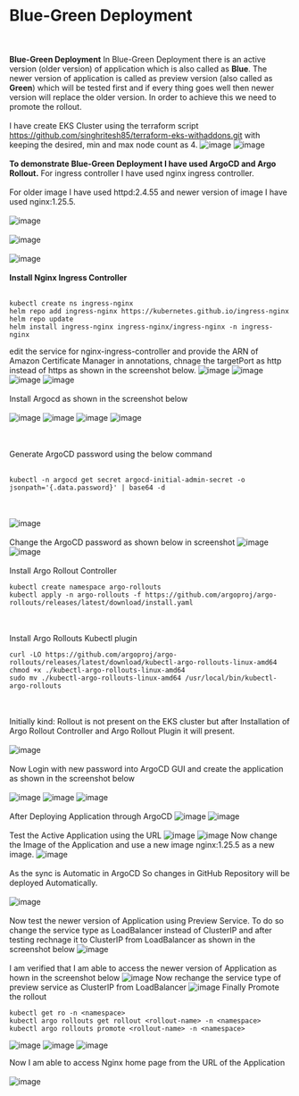 # Blue-Green Deployment
<br><br/>
**Blue-Green Deployment** In Blue-Green Deployment there is an active version (older version) of application which is also called as **Blue**. The newer version of application is called as preview version (also called as **Green**) which will be tested first and if every thing goes well then newer version will replace the older version. In order to achieve this we need to promote the rollout.
<br><br/>
I have create EKS Cluster using the terraform script https://github.com/singhritesh85/terraform-eks-withaddons.git with keeping the desired, min and max node count as 4.
![image](https://github.com/singhritesh85/Deployment-Strategies/assets/56765895/f2bbbd0d-1529-4a47-9829-51187db434a5)
![image](https://github.com/singhritesh85/Deployment-Strategies/assets/56765895/29a92a2a-84ae-442a-81ee-180e7ab070e7)
<br><br/>
**To demonstrate Blue-Green Deployment I have used ArgoCD and Argo Rollout.** For ingress controller I have used nginx ingress controller.
<br><br/>
For older image I have used httpd:2.4.55 and newer version of image I have used nginx:1.25.5. 
<br><br/>
![image](https://github.com/singhritesh85/Deployment-Strategies/assets/56765895/642539d6-b954-482a-bd7d-19e76a2bb561)
<br><br/>
![image](https://github.com/singhritesh85/Deployment-Strategies/assets/56765895/2bd0ffa0-a910-4315-8831-49f818926d0c)
<br><br/>
![image](https://github.com/singhritesh85/Deployment-Strategies/assets/56765895/7568dff2-8ce2-43fa-ab92-bc85bf04215d)
<br><br/>
**Install Nginx Ingress Controller**
<br><br/>
```
kubectl create ns ingress-nginx
helm repo add ingress-nginx https://kubernetes.github.io/ingress-nginx
helm repo update
helm install ingress-nginx ingress-nginx/ingress-nginx -n ingress-nginx
```
edit the service for nginx-ingress-controller and provide the ARN of Amazon Certificate Manager in annotations, chnage the targetPort as http instead of https as shown in the screenshot below.
![image](https://github.com/singhritesh85/Deployment-Strategies/assets/56765895/58721827-5643-4632-9c43-61312deeec70)
![image](https://github.com/singhritesh85/Deployment-Strategies/assets/56765895/1840cded-0245-45fa-87d9-7a33ad051b5d)
![image](https://github.com/singhritesh85/Deployment-Strategies/assets/56765895/513b2a7d-b20c-41f8-bf3a-c9696376334d)
![image](https://github.com/singhritesh85/Deployment-Strategies/assets/56765895/148f9dba-2a52-444e-900a-e16e12f5c81a)
<br><br>
Install Argocd as shown in the screenshot below
<br><br/>
![image](https://github.com/singhritesh85/Deployment-Strategies/assets/56765895/f405a881-96bc-44fc-9858-dc4b32545363)
![image](https://github.com/singhritesh85/Deployment-Strategies/assets/56765895/d1acabab-fce4-42da-bd79-4b8492977f92)
![image](https://github.com/singhritesh85/Deployment-Strategies/assets/56765895/73bc5beb-07d4-4e66-95bc-b89f4b8d4505)
![image](https://github.com/singhritesh85/Deployment-Strategies/assets/56765895/98b7d8f9-f3a9-4ee2-9ab4-dc0dadf1eed7)

<br><br/>
Generate ArgoCD password using the below command
<br><br/>
```
kubectl -n argocd get secret argocd-initial-admin-secret -o jsonpath='{.data.password}' | base64 -d
```
<br><br/>
![image](https://github.com/singhritesh85/Deployment-Strategies/assets/56765895/282efc15-f3fe-4fe6-b24d-18a0d560caaa)
<br><br/>
Change the ArgoCD password as shown below in screenshot
![image](https://github.com/singhritesh85/Deployment-Strategies/assets/56765895/4718e222-0a5e-4074-abf3-0fdd75f1a967)
![image](https://github.com/singhritesh85/Deployment-Strategies/assets/56765895/a339cee7-e103-4703-885e-c8fad7a84da0)
<br><br/>
Install Argo Rollout Controller
```
kubectl create namespace argo-rollouts
kubectl apply -n argo-rollouts -f https://github.com/argoproj/argo-rollouts/releases/latest/download/install.yaml
```
<br><br/>
Install Argo Rollouts Kubectl plugin
```
curl -LO https://github.com/argoproj/argo-rollouts/releases/latest/download/kubectl-argo-rollouts-linux-amd64
chmod +x ./kubectl-argo-rollouts-linux-amd64
sudo mv ./kubectl-argo-rollouts-linux-amd64 /usr/local/bin/kubectl-argo-rollouts
```
<br><br/>
Initially kind: Rollout is not present on the EKS cluster but after Installation of Argo Rollout Controller and Argo Rollout Plugin it will present.
<br><br/>
![image](https://github.com/singhritesh85/Deployment-Strategies/assets/56765895/ff2f0213-5ef1-411d-b7bc-c976b7c7c065)
<br><br/>
Now Login with new password into ArgoCD GUI and create the application as shown in the screenshot below
<br><br/>
![image](https://github.com/singhritesh85/Deployment-Strategies/assets/56765895/0c3f15b3-e7a4-4a86-99a1-37cb221511f7)
![image](https://github.com/singhritesh85/Deployment-Strategies/assets/56765895/aac8b30d-aac1-4c94-8e0e-f6819a109b62)
![image](https://github.com/singhritesh85/Deployment-Strategies/assets/56765895/f76afa59-e528-4489-9472-7645e4a8e29c)
<br><br/>
After Deploying Application through ArgoCD
![image](https://github.com/singhritesh85/Deployment-Strategies/assets/56765895/492ee2ce-be53-4175-b17e-daa03e406d86)
![image](https://github.com/singhritesh85/Deployment-Strategies/assets/56765895/d6443f77-559d-425f-abca-bebb2bd97320)
<br><br/>
Test the Active Application using the URL
![image](https://github.com/singhritesh85/Deployment-Strategies/assets/56765895/e6fb25a3-b766-4825-b348-ec46b8cb5ade)
![image](https://github.com/singhritesh85/Deployment-Strategies/assets/56765895/57dc29e7-03a4-4e1c-abc6-28d5435fc22e)
Now change the Image of the Application and use a new image nginx:1.25.5 as a new image.
![image](https://github.com/singhritesh85/Deployment-Strategies/assets/56765895/eed481be-bac3-4b57-9138-9bd807d023cb)
<br><br/>
As the sync is Automatic in ArgoCD So changes in GitHub Repository will be deployed Automatically.
<br><br/>
![image](https://github.com/singhritesh85/Deployment-Strategies/assets/56765895/1a5a45fd-a419-45ba-ab7e-5ff3a5718cd4)
<br><br/>
Now test the newer version of Application using Preview Service. To do so change the service type as LoadBalancer instead of ClusterIP and after testing rechnage it to ClusterIP from LoadBalancer as shown in the screenshot below
![image](https://github.com/singhritesh85/Deployment-Strategies/assets/56765895/f55cf143-0b4c-4c26-95f2-df6000c7b76b)
<br><br/>
I am verified that I am able to access the newer version of Application as hown in the screenshot below
![image](https://github.com/singhritesh85/Deployment-Strategies/assets/56765895/eee2c5f5-0631-4a52-8bd4-5448c002a531)
Now rechange the service type of preview service as ClusterIP from LoadBalancer
![image](https://github.com/singhritesh85/Deployment-Strategies/assets/56765895/619d2512-0029-4dc1-9fa8-bf7baba795d7)
Finally Promote the rollout 
```
kubectl get ro -n <namespace>
kubectl argo rollouts get rollout <rollout-name> -n <namespace>
kubectl argo rollouts promote <rollout-name> -n <namespace>
```
![image](https://github.com/singhritesh85/Deployment-Strategies/assets/56765895/c02a09b7-4829-4256-a9a9-e6ef0c6abebf)
![image](https://github.com/singhritesh85/Deployment-Strategies/assets/56765895/4ecf38aa-d35f-4bcd-b318-79175c3a138f)
![image](https://github.com/singhritesh85/Deployment-Strategies/assets/56765895/7d55a0c7-5b1a-45c4-ab8a-4f995837af89)

Now I am able to access Nginx home page from the URL of the Application
<br><br/>
![image](https://github.com/singhritesh85/Deployment-Strategies/assets/56765895/5e34236a-4ff1-4acd-8af1-eca88d3c22ac)


